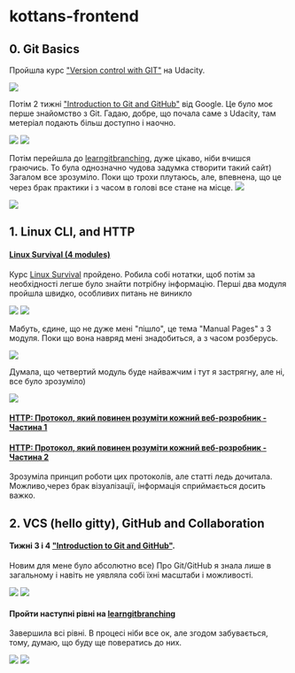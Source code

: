 # kottans-frontend

## 0. Git Basics

Пройшла курс ["Version control with GIT"](https://www.udacity.com/course/version-control-with-git--ud123) на Udacity.

![](task_git_collaboration/git_udacity.jpg)

Потім 2 тижні ["Introduction to Git and GitHub"](https://www.coursera.org/learn/introduction-git-github/home/week/1) від Google. Це було моє перше знайомство з Git. Гадаю, добре, що почала саме з Udacity, там метеріал подають більш доступно і наочно.

![](task_git_collaboration/git_google_1.jpg)
![](task_git_collaboration/git_google_2.jpg)

Потім перейшла до [learngitbranching](https://learngitbranching.js.org/), дуже цікаво, ніби вчишся граючись. То була однозначно чудова задумка створити такий сайт) Загалом все зрозуміло. Поки що трохи плутаюсь, але, впевнена, що це через брак практики і з часом в голові все стане на місце.
![](task_git_collaboration/learngit1.jpg)

![](task_git_collaboration/learngit2.jpg)

## 1. Linux CLI, and HTTP

#### [Linux Survival (4 modules)](https://linuxsurvival.com/)

Курс [Linux Survival](https://linuxsurvival.com/) пройдено. Робила собі нотатки, щоб потім за необхідності легше було знайти потрібну інформацію. Перші два модуля пройшла швидко, особливих питань не виникло

![](task-linux-cli/linux1.jpg)
![](task-linux-cli/linux2.jpg)

Мабуть, єдине, що не дуже мені "пішло", це тема "Manual Pages" з 3 модуля. Поки що вона навряд мені знадобиться, а з часом розберусь.

![](task-linux-cli/linux3.jpg)

Думала, що четвертий модуль буде найважчим і тут я застрягну, але ні, все було зрозуміло)

![](task-linux-cli/linux4.jpg)

#### [HTTP: Протокол, який повинен розуміти кожний веб-розробник - Частина 1](https://code.tutsplus.com/uk/tutorials/http-the-protocol-every-web-developer-must-know-part-1--net-31177)

#### [HTTP: Протокол, який повинен розуміти кожний веб-розробник - Частина 2](https://code.tutsplus.com/uk/tutorials/http-the-protocol-every-web-developer-must-know-part-2--net-31155)

Зрозуміла принцип роботи цих протоколів, але статті ледь дочитала. Можливо,через брак візуалізації, інформація сприймається досить важко.

## 2. VCS (hello gitty), GitHub and Collaboration

#### Тижні 3 і 4 ["Introduction to Git and GitHub"](https://www.coursera.org/learn/introduction-git-github/home/week/3).

Новим для мене було абсолютно все)
Про Git/GitHub я знала лише в загальному і навіть не уявляла собі їхні масштаби і можливості.

![](task_git_collaboration/git_google_3.jpg)
![](task_git_collaboration/git_google_4.jpg)

#### Пройти наступні рівні на [learngitbranching](https://learngitbranching.js.org/)

Завершила всі рівні. В процесі ніби все ок, але згодом забувається, тому, думаю, що буду ще повератись до них.

![](task_git_collaboration/learngit3.jpg)
![](task_git_collaboration/learngit4.jpg)

